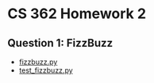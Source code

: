 # CS 362 Homework 2

## Question 1: FizzBuzz
- [fizzbuzz.py](fizzbuzz.py)
- [test_fizzbuzz.py](test_fizzbuzz.py)